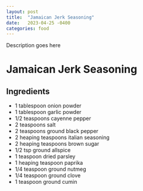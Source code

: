 ```yaml
---
layout: post
title:  "Jamaican Jerk Seasoning"
date:   2023-04-25 -0400
categories: food
---
```


Description goes here

# Jamaican Jerk Seasoning

## Ingredients

- 1 tablespoon onion powder
- 1 tablespoon garlic powder
- 1/2 teaspoons cayenne pepper
- 2 teaspoons salt
- 2 teaspoons ground black pepper
- 2 heaping teaspoons italian seasoning
- 2 heaping teaspoons brown sugar
- 1/2 tsp ground allspice
- 1 teaspoon dried parsley
- 1 heaping teaspoon paprika
- 1/4 teaspoon ground nutmeg
- 1/4 teaspoon ground clove
- 1 teaspoon ground cumin
